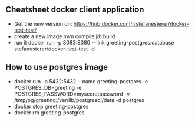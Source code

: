 ## Cheatsheet docker client application

* Get the new version on: https://hub.docker.com/r/stefanesterer/docker-test-test/
* create a new image mvn compile jib:build
* run it docker run  -p 8083:8080 --link greeting-postgres:database stefanesterer/docker-test-test -d

## How to use postgres image

* docker run -p 5432:5432 --name greeting-postgres -e POSTGRES_DB=greeting -e POSTGRES_PASSWORD=mysecretpassword  -v /tmp/pg/greeting:/var/lib/postgresql/data -d postgres
* docker stop greeting-postgres
* docker rm greeting-postgres
